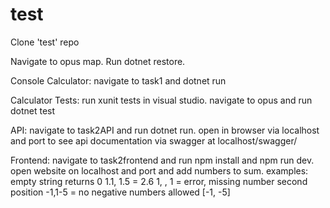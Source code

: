# test


Clone 'test' repo

Navigate to opus map. Run dotnet restore.

Console Calculator: navigate to task1 and dotnet run 

Calculator Tests: run xunit tests in visual studio. navigate to opus and run dotnet test

API: navigate to task2API and run dotnet run. open in browser via localhost and port to see api documentation via swagger at localhost/swagger/

Frontend: navigate to task2frontend and run npm install and npm run dev. open website on localhost and port and add numbers to sum. 
examples:
empty string returns 0
1.1, 1.5 = 2.6
1, , 1 = error, missing number second position
-1,1-5 = no negative numbers allowed [-1, -5]

